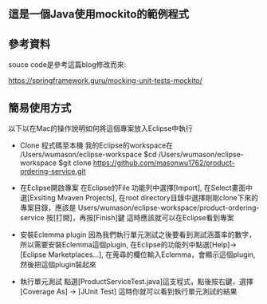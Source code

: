 
## 這是一個Java使用mockito的範例程式

## 參考資料
souce code是參考這篇blog修改而來:

https://springframework.guru/mocking-unit-tests-mockito/


## 簡易使用方式
以下以在Mac的操作說明如何將這個專案放入Eclipse中執行

* Clone 程式碼至本機
我的Eclipse的workspace在 /Users/wumason/eclipse-workspace
$cd /Users/wumason/eclipse-workspace
$git clone https://github.com/masonwu1762/product-ordering-service.git

* 在Eclipse開啟專案
在Eclipse的File 功能列中選擇[Import],
在Select畫面中選[Exsiting Mvaven Projects],
在root directory目錄中選擇剛剛clone下來的專案目錄，應該是 Users/wumason/eclipse-workspace/product-ordering-service
按[打開]，再按[Finish]鍵
這時應該就可以在Eclipse看到專案

* 安裝Eclemma plugin
因為我們執行單元測試之後要看到測試涵蓋率的數字，所以需要安裝Eclemma這個plugin,
在Eclipse的功能列中點選[Help]->[Eclipse Marketplaces...],
在蒐尋的欄位輸入Eclemma，會顯示這個plugin, 然後把這個plugin裝起來

* 執行單元測試
點選[ProductServiceTest.java]這支程式，點後按右鍵，選擇[Coverage As] -> [JUnit Test]
這時你就可以看到執行單元測試的結果



